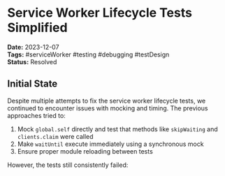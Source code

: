 # Service Worker Lifecycle Tests Simplified

**Date:** 2023-12-07  
**Tags:** #serviceWorker #testing #debugging #testDesign  
**Status:** Resolved  

## Initial State

Despite multiple attempts to fix the service worker lifecycle tests, we continued to encounter issues with mocking and timing. The previous approaches tried to:

1. Mock `global.self` directly and test that methods like `skipWaiting` and `clients.claim` were called
2. Make `waitUntil` execute immediately using a synchronous mock
3. Ensure proper module reloading between tests

However, the tests still consistently failed:

